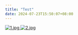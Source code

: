 ```yaml
---
title: "Test"
date: 2024-07-23T15:50:07+08:00
---
```






<div id="lightgallery">
    <a href="https://imgup.oneone.life/app/hide.php?key=ampacWxnRkM5Mnc3UWtydVgwRnVSS3M0SUNKaGFkUzBCQ2M9" data-lg-size="1600-2400">
        <img alt="1.jpg" src="ihttps://imgup.oneone.life/app/hide.php?key=ampacWxnRkM5Mnc3UWtydVgwRnVSS3M0SUNKaGFkUzBCQ2M9" />
    </a>
    <a href="https://imgup.oneone.life/app/hide.php?key=ampacWxnRkM5Mnc3UWtydVgwRnVSS3M0SUNKaGFkUzBCQ2M9" data-lg-size="1024-800">
        <img alt="2.jpg" src="https://imgup.oneone.life/app/hide.php?key=ampacWxnRkM5Mnc3UWtydVgwRnVSS3M0SUNKaGFkUzBCQ2M9" />
    </a>
</div>